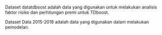 Dataset datatdboost adalah data yang digunakan untuk melakukan analisis faktor risiko dan perhitungan premi untuk TDboost.

Dataset Data 2015-2018 adalah data yang digunakan dalam melakukan pemodelan.
